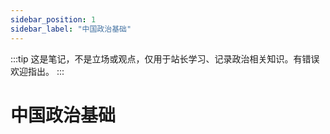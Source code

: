 ```yaml
---
sidebar_position: 1
sidebar_label: "中国政治基础"
---
```


:::tip
这是笔记，不是立场或观点，仅用于站长学习、记录政治相关知识。有错误欢迎指出。
:::

# 中国政治基础


